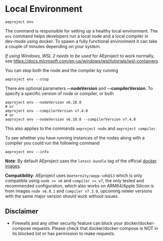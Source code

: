 # Local Environment

```text
aeproject env
```

The command is responsible for setting up a healthy local environment. The `env` command helps developers run a local node and a local compiler in dev-mode using docker. To spawn a fully functional environment it can take a couple of minutes depending on your system.

*If using Windows, WSL 2 needs to be used* for AEproject to work normally, see https://docs.microsoft.com/en-us/windows/wsl/tutorials/wsl-containers

You can stop both the node and the compiler by running
```text
aeproject env --stop
```

There are optional parameters **\-\-nodeVersion** and **\-\-compilerVersion**. To specify a specific version of node or compiler, or both
```text
aeproject env --nodeVersion v6.10.0
# or
aeproject env --compilerVersion v7.4.0
# or
aeproject env --nodeVersion v6.10.0 --compilerVersion v7.4.0
```
This also applies to the commands `aeproject node` and `aeproject compiler`.

To see whether you have running instances of the nodes along with a compiler you could run the following command
```text
aeproject env --info
```

**Note**: By default AEproject uses the `latest-bundle` tag of the official [docker images](https://hub.docker.com/r/aeternity/aeternity/tags).

**Compatibility**: AEproject uses `@aeternity/aepp-sdk@13` which is only compatible using `node >= v6` and `compiler >= v7`, the only tested and recommended configuration, which also works on ARM64/Apple Silicon is from images `node v6.8.1` and `compiler v7.3.0`, upcoming newer versions with the same major version should work without issues.

## Disclaimer
- Firewalls and any other security feature can block your docker/docker-compose requests. Please check that docker/docker-compose is NOT in its blocked list or has permission to make requests.
